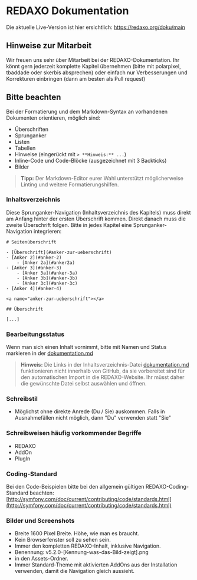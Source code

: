 # REDAXO Dokumentation

Die aktuelle Live-Version ist hier ersichtlich: <https://redaxo.org/doku/main>

## Hinweise zur Mitarbeit

Wir freuen uns sehr über Mitarbeit bei der REDAXO-Dokumentation. Ihr könnt gern jederzeit komplette Kapitel übernehmen (bitte mit polarpixel, tbaddade oder skerbis absprechen) oder einfach nur Verbesserungen und Korrekturen einbringen (dann am besten als Pull request)

## Bitte beachten

Bei der Formatierung und dem Markdown-Syntax an vorhandenen Dokumenten orientieren, möglich sind:

* Überschriften
* Sprunganker
* Listen
* Tabellen
* Hinweise (eingerückt mit `> **Hinweis:** ...`)
* Inline-Code und Code-Blöcke (ausgezeichnet mit 3 Backticks)
* Bilder

> **Tipp:** Der Markdown-Editor eurer Wahl unterstützt möglicherweise Linting und weitere Formatierungshilfen.

### Inhaltsverzeichnis

Diese Sprunganker-Navigation (Inhaltsverzeichnis des Kapitels) muss direkt am Anfang hinter der ersten Überschrift kommen. Direkt danach muss die zweite Überschrift folgen. Bitte in jedes Kapitel eine Sprunganker-Navigation integrieren:

```
# Seitenüberschrift

- [Überschrift](#anker-zur-ueberschrift)
- [Anker 2](#anker-2)
    - [Anker 2a](#anker2a)
- [Anker 3](#anker-3)
    - [Anker 3a](#anker-3a)
    - [Anker 3b](#anker-3b)
    - [Anker 3c](#anker-3c)
- [Anker 4](#anker-4)

<a name="anker-zur-ueberschrift"></a>

## Überschrift 

[...]
```

### Bearbeitungsstatus

Wenn man sich einen Inhalt vornimmt, bitte mit Namen und Status markieren in der [dokumentation.md](dokumentation.md)

> **Hinweis:** Die Links in der Inhaltsverzeichnis-Datei [dokumentation.md](dokumentation.md) funktionieren nicht innerhalb von GitHub, da sie vorbereitet sind für den automatischen Import in die REDAXO-Website. Ihr müsst daher die gewünschte Datei selbst auswählen und öffnen.

### Schreibstil

- Möglichst ohne direkte Anrede (Du / Sie) auskommen. Falls in Ausnahmefällen nicht möglich, dann "Du" verwenden statt "Sie"

### Schreibweisen häufig vorkommender Begriffe

- REDAXO
- AddOn
- PlugIn

### Coding-Standard

Bei den Code-Beispielen bitte bei den allgemein gültigen REDAXO-Coding-Standard beachten: [http://symfony.com/doc/current/contributing/code/standards.html](http://symfony.com/doc/current/contributing/code/standards.html)

### Bilder und Screenshots

- Breite 1600 Pixel Breite. Höhe, wie man es braucht.
- Kein Browserfenster soll zu sehen sein.
- Immer den kompletten REDAXO-Inhalt, inklusive Navigation.
- Benennung: v5.2.0-[Kennung-was-das-Bild-zeigt].png
- in den Assets-Ordner.
- Immer Standard-Theme mit aktivierten AddOns aus der Installation verwenden, damit die Navigation gleich aussieht.
